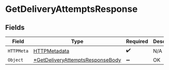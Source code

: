 # GetDeliveryAttemptsResponse


## Fields

| Field                                                                    | Type                                                                     | Required                                                                 | Description                                                              |
| ------------------------------------------------------------------------ | ------------------------------------------------------------------------ | ------------------------------------------------------------------------ | ------------------------------------------------------------------------ |
| `HTTPMeta`                                                               | [HTTPMetadata](./httpmetadata.md)                                        | :heavy_check_mark:                                                       | N/A                                                                      |
| `Object`                                                                 | [*GetDeliveryAttemptsResponseBody](./getdeliveryattemptsresponsebody.md) | :heavy_minus_sign:                                                       | OK                                                                       |